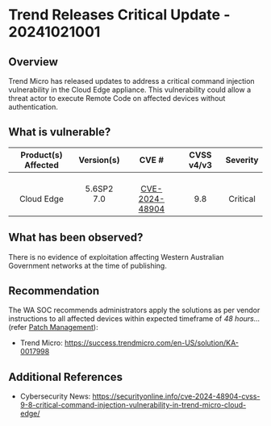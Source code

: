 # Trend Releases Critical Update - 20241021001

## Overview

Trend Micro has released updates to address a critical command injection vulnerability in the Cloud Edge appliance. This vulnerability could allow a threat actor to execute Remote Code on affected devices without authentication.

## What is vulnerable?

|  Product(s)   Affected   |  Version(s)   |                                                                     CVE #                                                                      |     CVSS v4/v3     |           Severity           |
| :----------------------: | :-----------: | :--------------------------------------------------------------------------------------------------------------------------------------------: | :----------------: | :--------------------------: |
| <br> Cloud Edge  | 5.6SP2 <br> 7.0 | <br> [CVE-2024-48904](https://nvd.nist.gov/vuln/detail/CVE-2024-48904)  | <br> 9.8 |<br>  Critical |


## What has been observed?

There is no evidence of exploitation affecting Western Australian Government networks at the time of publishing.

## Recommendation

The WA SOC recommends administrators apply the solutions as per vendor instructions to all affected devices within expected timeframe of *48 hours...* (refer [Patch Management](../guidelines/patch-management.md)):

- Trend Micro: <https://success.trendmicro.com/en-US/solution/KA-0017998>

## Additional References

- Cybersecurity News: <https://securityonline.info/cve-2024-48904-cvss-9-8-critical-command-injection-vulnerability-in-trend-micro-cloud-edge/>

